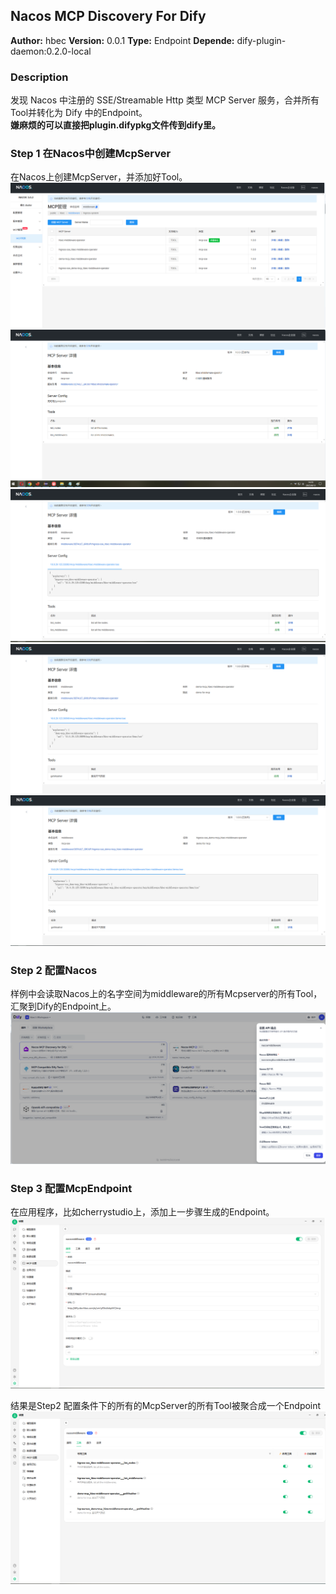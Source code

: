 ## Nacos MCP Discovery For Dify

**Author:** hbec
**Version:** 0.0.1
**Type:** Endpoint
**Depende:** dify-plugin-daemon:0.2.0-local

### Description
发现 Nacos 中注册的 SSE/Streamable Http 类型 MCP Server 服务，合并所有Tool并转化为 Dify 中的Endpoint。<br>
<b>嫌麻烦的可以直接把plugin.difypkg文件传到dify里。</b><br>

### Step 1 在Nacos中创建McpServer
在Nacos上创建McpServer，并添加好Tool。
![nacos mcp 1](./_assets/1.png)
![nacos mcp 2](./_assets/2.png)
![nacos mcp 3](./_assets/3.png)
![nacos mcp 4](./_assets/4.png)
![nacos mcp 5](./_assets/5.png)

### Step 2 配置Nacos
样例中会读取Nacos上的名字空间为middleware的所有Mcpserver的所有Tool，汇聚到Dify的Endpoint上。
![nacos mcp 7](./_assets/7.png)

### Step 3 配置McpEndpoint
在应用程序，比如cherrystudio上，添加上一步骤生成的Endpoint。
![nacos mcp 8](./_assets/8.png)

结果是Step2 配置条件下的所有的McpServer的所有Tool被聚合成一个Endpoint
![nacos mcp 9](./_assets/9.png)



